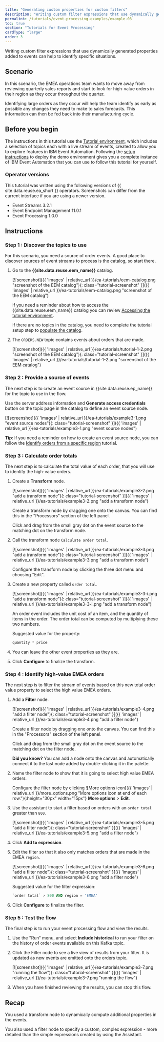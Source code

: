```yaml
---
title: "Generating custom properties for custom filters"
description: "Writing custom filter expressions that use dynamically generated properties added to events can help to identify specific situations."
permalink: /tutorials/event-processing-examples/example-03
toc: true
section: "Tutorials for Event Processing"
cardType: "large"
order: 3
---
```


Writing custom filter expressions that use dynamically generated properties added to events can help to identify specific situations.

## Scenario

In this scenario, the EMEA operations team wants to move away from reviewing quarterly sales reports and start to look for high-value orders in their region as they occur throughout the quarter.

Identifying large orders as they occur will help the team identify as early as possible any changes they need to make to sales forecasts. This information can then be fed back into their manufacturing cycle.

## Before you begin

The instructions in this tutorial use the [Tutorial environment](../guided/tutorial-0), which includes a selection of topics each with a live stream of events, created to allow you to explore features in IBM Event Automation. Following the [setup instructions](../guided/tutorial-0#deploy-the-tutorial) to deploy the demo environment gives you a complete instance of IBM Event Automation that you can use to follow this tutorial for yourself.

### Operator versions

This tutorial was written using the following versions of {{ site.data.reuse.ea_short }} operators. Screenshots can differ from the current interface if you are using a newer version.

- Event Streams 3.2.1
- Event Endpoint Management 11.0.1
- Event Processing 1.0.0

## Instructions

### Step 1 : Discover the topics to use

For this scenario, you need a source of order events. A good place to discover sources of event streams to process is the catalog, so start there.

1. Go to the **{{site.data.reuse.eem_name}}** catalog.

   [![screenshot]({{ 'images' | relative_url }}/ea-tutorials/eem-catalog.png "screenshot of the EEM catalog"){: class="tutorial-screenshot" }]({{ 'images' | relative_url }}/ea-tutorials/eem-catalog.png "screenshot of the EEM catalog")

   If you need a reminder about how to access the {{site.data.reuse.eem_name}} catalog you can review [Accessing the tutorial environment](../guided/tutorial-access#event-endpoint-management).

   If there are no topics in the catalog, you need to complete the tutorial setup step to [populate the catalog](../guided/tutorial-0#populating-the-catalog).

1. The `ORDERS.NEW` topic contains events about orders that are made.

   [![screenshot]({{ 'images' | relative_url }}/ea-tutorials/tutorial-1-2.png "screenshot of the EEM catalog"){: class="tutorial-screenshot" }]({{ 'images' | relative_url }}/ea-tutorials/tutorial-1-2.png "screenshot of the EEM catalog")

### Step 2 : Provide a source of events

The next step is to create an event source in {{site.data.reuse.ep_name}} for the topic to use in the flow.

Use the server address information and **Generate access credentials** button on the topic page in the catalog to define an event source node.

[![screenshot]({{ 'images' | relative_url }}/ea-tutorials/example3-1.png "event source nodes"){: class="tutorial-screenshot" }]({{ 'images' | relative_url }}/ea-tutorials/example3-1.png "event source nodes")

**Tip**: If you need a reminder on how to create an event source node, you can follow the [Identify orders from a specific region](../guided/tutorial-1) tutorial.

### Step 3 : Calculate order totals

The next step is to calculate the total value of each order, that you will use to identify the high-value orders.

1. Create a **Transform** node.

   [![screenshot]({{ 'images' | relative_url }}/ea-tutorials/example3-2.png "add a transform node"){: class="tutorial-screenshot" }]({{ 'images' | relative_url }}/ea-tutorials/example3-2.png "add a transform node")

   Create a transform node by dragging one onto the canvas. You can find this in the "Processors" section of the left panel.

   Click and drag from the small gray dot on the event source to the matching dot on the transform node.

1. Call the transform node `Calculate order total`.

   [![screenshot]({{ 'images' | relative_url }}/ea-tutorials/example3-3.png "add a transform node"){: class="tutorial-screenshot" }]({{ 'images' | relative_url }}/ea-tutorials/example3-3.png "add a transform node")

   Configure the transform node by clicking the three dot menu and choosing "Edit".

1. Create a new property called `order total`.

   [![screenshot]({{ 'images' | relative_url }}/ea-tutorials/example3-3-i.png "add a transform node"){: class="tutorial-screenshot" }]({{ 'images' | relative_url }}/ea-tutorials/example3-3-i.png "add a transform node")

   An order event includes the unit cost of an item, and the quantity of items in the order. The order total can be computed by multiplying these two numbers.

   Suggested value for the property:

   ```sql
   quantity * price
   ```

1. You can leave the other event properties as they are.

1. Click **Configure** to finalize the transform.

### Step 4 : Identify high-value EMEA orders

The next step is to filter the stream of events based on this new total order value property to select the high value EMEA orders.

1. Add a **Filter** node.

   [![screenshot]({{ 'images' | relative_url }}/ea-tutorials/example3-4.png "add a filter node"){: class="tutorial-screenshot" }]({{ 'images' | relative_url }}/ea-tutorials/example3-4.png "add a filter node")

   Create a filter node by dragging one onto the canvas. You can find this in the "Processors" section of the left panel.

   Click and drag from the small gray dot on the event source to the matching dot on the filter node.

   **Did you know?** You can add a node onto the canvas and automatically connect it to the last node added by double-clicking it in the palette.

1. Name the filter node to show that it is going to select high value EMEA orders.

   Configure the filter node by clicking ![More options icon]({{ 'images' | relative_url }}/more_options.png "More options icon at end of each row."){:height="30px" width="15px"} **More options** > **Edit**.

1. Use the assistant to start a filter based on orders with an `order total` greater than `800`.

   [![screenshot]({{ 'images' | relative_url }}/ea-tutorials/example3-5.png "add a filter node"){: class="tutorial-screenshot" }]({{ 'images' | relative_url }}/ea-tutorials/example3-5.png "add a filter node")

1. Click **Add to expression**.

1. Edit the filter so that it also only matches orders that are made in the EMEA `region`.

   [![screenshot]({{ 'images' | relative_url }}/ea-tutorials/example3-6.png "add a filter node"){: class="tutorial-screenshot" }]({{ 'images' | relative_url }}/ea-tutorials/example3-6.png "add a filter node")

   Suggested value for the filter expression:

   ```sql
   `order total` > 800 AND region = 'EMEA'
   ```

1. Click **Configure** to finalize the filter.

### Step 5 : Test the flow

The final step is to run your event processing flow and view the results.

1. Use the "Run" menu, and select **Include historical** to run your filter on the history of order events available on this Kafka topic.

1. Click the Filter node to see a live view of results from your filter. It is updated as new events are emitted onto the orders topic.

   [![screenshot]({{ 'images' | relative_url }}/ea-tutorials/example3-7.png "running the flow"){: class="tutorial-screenshot" }]({{ 'images' | relative_url }}/ea-tutorials/example3-7.png "running the flow")

1. When you have finished reviewing the results, you can stop this flow.


## Recap

You used a transform node to dynamically compute additional properties in the events.

You also used a filter node to specify a custom, complex expression - more detailed than the simple expressions created by using the Assistant.

